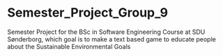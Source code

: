 # Semester_Project_Group_9
Semester Project for the BSc in Software Engineering Course at SDU Sønderborg, which goal is to make a text based game to educate people about the Sustainable Environmental Goals
